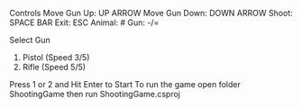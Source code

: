 Controls
Move Gun Up: UP ARROW
Move Gun Down: DOWN ARROW
Shoot: SPACE BAR
Exit: ESC
Animal: #
Gun: -/=

Select Gun
1. Pistol (Speed 3/5)
2. Rifle (Speed 5/5)

Press 1 or 2
and Hit Enter to Start
To run the game open folder ShootingGame
then run ShootingGame.csproj
